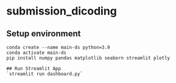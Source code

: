 # submission_dicoding

## Setup environment
```
conda create --name main-ds python=3.9
conda activate main-ds
pip install numpy pandas matplotlib seaborn streamlit plotly

## Run Streamlit App
`streamlit run dashboard.py`
